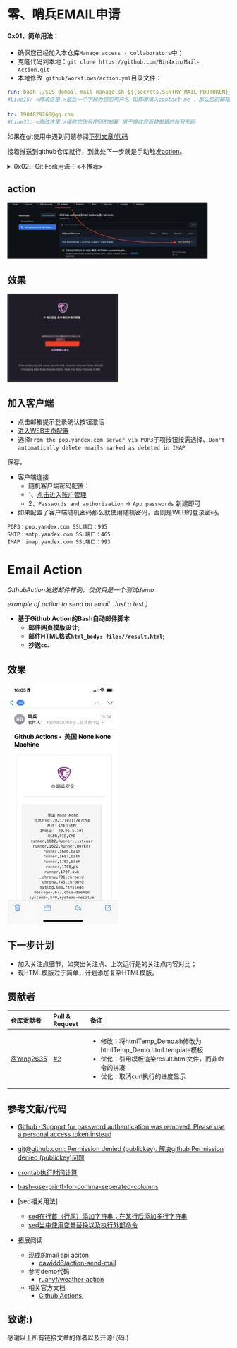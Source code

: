 # 零、哨兵EMAIL申请

#### 0x01、简单用法：

- 确保您已经加入本仓库`Manage access - collaborators`中；
- 克隆代码到本地：`git clone https://github.com/Bin4xin/Mail-Action.git`
- 本地修改`.github/workflows/action.yml`目录文件：

```yml
run: bash ./SCS_domail_mail_manage.sh ${{secrets.SENTRY_MAIL_PDDTOKEN}} contact-me 
#Line15: <修改这里.>最后一个字段为您的用户名 如修改填入contact-me ，那么您的邮箱为contact-me@sentrylab.cn

to: 1904829268@qq.com 
#Line31: <修改这里.>接收您账号密码的邮箱 用于接收您新建邮箱的账号密码
```
如果在git使用中遇到问题参阅[下列文章/代码](#参考文献代码)

接着推送到github仓库就行，到此处下一步就是手动触发[action](#action)。

<details>
<summary><del>0x02、Git Fork用法：<不推荐></del></summary>

第一步：FORK本仓库:)

第二步：克隆代码到本地

`git clone https://github.com/${your-name}/Mail-Action.git`

第三步：切换到`SCS-1.0-dev`远程分支（远程库默认名字为origin）

`git checkout SCS-1.0-dev`

第四步：在该分支提交你的更改，然后提交

```bash
git add .
$ (linux & mac) git commit -m "[`date +%Y/%m/%d/%T`]<调试::ACTION>: commit by bin4xin/${Operator-name}"
> (windows powershell) git commit -m "(get-date -format 'yyyy/MM/dd/HH:mm:ss')<调试::ACTION>: commit by bin4xin/${Operator-name}"
git push origin SCS-1.0-dev
```

第五步：推送本地分支到自己的fork库

```bash
git remote add upstream git@github.com:sentryCyberSec/Mail-Action.git

git fetch origin
git merge SCS-1.0-dev
git push upstream SCS-1.0-dev
```

第六步：点击上面的`pull request`就可以推送请求了，确认无误后填写`pull request`的标题和具体内容，点击`create pull request`绿色按钮推送合并即可。

</details>

## action

<img src="/assets/截屏2021-12-02 下午10.09.56.png" width="90%" height="90%">

## 效果

<img src="/assets/截屏2021-12-02 下午10.13.02.png" width="50%" height="50%">

## 加入客户端

- 点击邮箱提示登录确认按钮激活
- [进入WEB主页配置](https://mail.yandex.com/?dpda=yes#setup/client)
- 选择`From the pop.yandex.com server via POP3`子项按钮按需选择、`Don't automatically delete emails marked as deleted in IMAP`

保存。

- 客户端连接
	- 随机客户端密码配置：
	- 1、[点击进入账户管理](https://passport.yandex.com/profile/)
	- 2、`Passwords and authorization` -> `App passwords` 新建即可
- 如果配置了客户端随机密码那么就使用随机密码，否则是WEB的登录密码。

```
POP3：pop.yandex.com SSL端口：995
SMTP：smtp.yandex.com SSL端口：465
IMAP：imap.yandex.com SSL端口：993
```

# Email Action

*GithubAction发送邮件样例，仅仅只是一个测试demo*

*example of action to send an email. Just a test:)*

- **基于Github Action的Bash自动邮件脚本**
	- **邮件网页模版设计;**
	- **邮件HTML格式`html_body: file://result.html`;**
	- **抄送`cc`.**

## 效果

<img src="/assets/IMG_E169327EB634-1.jpeg" width="50%" height="50%">

## 下一步计划

- 加入关注点细节，如突出关注点、上次运行是的关注点内容对比；
- 现HTML模版过于简单，计划添加复杂HTML模版。


## 贡献者

| 仓库贡献者 | Pull & Request | 备注 |
| :--- | :--- | :--- |
| [@Yang2635 ](https://github.com/Yang2635) | [#2](https://github.com/Bin4xin/Mail-Action/pull/2) | <ul><li>修改：将htmlTemp_Demo.sh修改为htmlTemp_Demo.html.template模板</li><li>优化：引用模板渲染result.html文件，而非命令的拼凑</li><li>优化：取消curl执行的进度显示</li></ul> |

## 参考文献/代码

- [Github · Support for password authentication was removed. Please use a personal access token instead](https://stackoverflow.com/questions/68775869/support-for-password-authentication-was-removed-please-use-a-personal-access-to)
- [git@github.com: Permission denied (publickey). 解决github Permission denied (publickey)问题](https://www.jianshu.com/p/f22d02c7d943)
- [crontab执行时间计算](https://tool.lu/crontab/)
- [bash-use-printf-for-comma-seperated-columns](https://stackoverflow.com/questions/51578299/bash-use-printf-for-comma-seperated-columns)
- [sed相关用法]
	- [sed在行首（行尾）添加字符串；在某行后添加多行字符串](https://blog.csdn.net/qianlong4526888/article/details/8669935)
	- [sed当中使用变量替换以及执行外部命令](https://blog.csdn.net/linwhwylb/article/details/7184748)

- 拓展阅读
	- 现成的mail api aciton
		- [dawidd6/action-send-mail](https://github.com/dawidd6/action-send-mail)
	- 参考demo代码
		- [ruanyf/weather-action](https://github.com/ruanyf/weather-action)
	- 相关官方文档
		- [Github Actions.](https://github.com/features/actions)

## 致谢:)

感谢以上所有链接文章的作者以及开源代码:)

